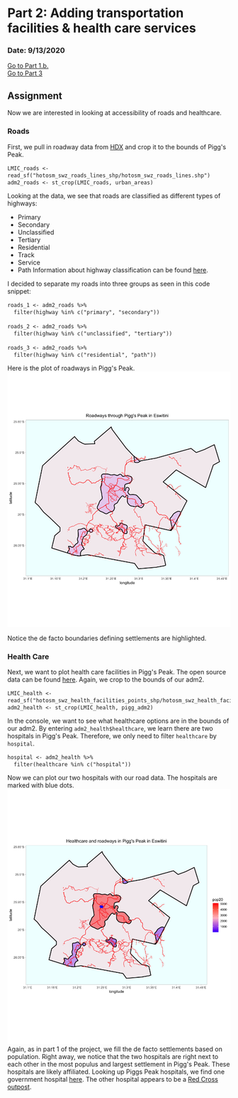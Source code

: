 # Part 2: Adding transportation facilities & health care services

### Date: 9/13/2020

[Go to Part 1.b.](project1.md)  
[Go to Part 3](project1_part3.md)

## Assignment
Now we are interested in looking at accessibility of roads and healthcare.

### Roads
First, we pull in roadway data from [HDX](https://data.humdata.org/dataset/hotosm_swz_roads) and crop it to the bounds of Pigg's Peak.
```
LMIC_roads <- read_sf("hotosm_swz_roads_lines_shp/hotosm_swz_roads_lines.shp")
adm2_roads <- st_crop(LMIC_roads, urban_areas)
```
Looking at the data, we see that roads are classified as different types of highways:
- Primary
- Secondary
- Unclassified
- Tertiary
- Residential
- Track
- Service
- Path
Information about highway classification can be found [here](https://wiki.openstreetmap.org/wiki/Key:highway).

I decided to separate my roads into three groups as seen in this code snippet:
```
roads_1 <- adm2_roads %>%
  filter(highway %in% c("primary", "secondary"))

roads_2 <- adm2_roads %>%
  filter(highway %in% c("unclassified", "tertiary"))

roads_3 <- adm2_roads %>%
  filter(highway %in% c("residential", "path"))
```

Here is the plot of roadways in Pigg's Peak.
![Roads](images/roads.png)

Notice the de facto boundaries defining settlements are highlighted.

### Health Care
Next, we want to plot health care facilities in Pigg's Peak. The open source data can be found [here](https://data.humdata.org/dataset/hotosm_swz_health_facilities). Again, we crop to the bounds of our adm2. 
```
LMIC_health <- read_sf("hotosm_swz_health_facilities_points_shp/hotosm_swz_health_facilities_points.shp")
adm2_health <- st_crop(LMIC_health, pigg_adm2)
```
In the console, we want to see what healthcare options are in the bounds of our adm2. By entering `adm2_health$healthcare`, we learn there are two hospitals in Pigg's Peak. Therefore, we only need to filter `healthcare` by `hospital`.
```
hospital <- adm2_health %>%
  filter(healthcare %in% c("hospital"))
```
Now we can plot our two hospitals with our road data. The hospitals are marked with blue dots.
![Health](images/health.png)
Again, as in part 1 of the project, we fill the de facto settlements based on population. 
Right away, we notice that the two hospitals are right next to each other in the most populus and largest settlement in Pigg's Peak. These hospitals are likely affiliated. Looking up Piggs Peak hospitals, we find one government hospital [here](https://www.hospitalby.com/swaziland-hospital/p-i014233/). The other hospital appears to be a [Red Cross outpost](https://maps.me/catalog/health/amenity-hospital/swaziland-red-cross-4611686018487037234/).











